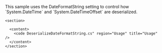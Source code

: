 <?xml version="1.0" encoding="utf-8"?>
<topic id="DeserializeDateFormatString" revisionNumber="1">
  <developerConceptualDocument xmlns="http://ddue.schemas.microsoft.com/authoring/2003/5" xmlns:xlink="http://www.w3.org/1999/xlink">This sample uses the DateFormatString
      setting to control how `System.DateTime` and `System.DateTimeOffset` are deserialized.

    <section>

      <content>
        <code DeserializeDateFormatString.cs" region="Usage" title="Usage" />
      </content>
    </section>